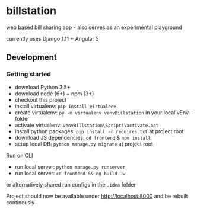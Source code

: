 # billstation
web based bill sharing app - also serves as an experimental playground

currently uses Django 1.11 + Angular 5

## Development

### Getting started
- download Python 3.5+
- download node (6+) + npm (3+)
- checkout this project
- install virtualenv: `pip install virtualenv`
- create virtualenv: `py -m virtualenv venvBillstation` in your local vEnv-folder
- activate virtualenv: `venvBillstation\Scripts\activate.bat`
- install python packages: `pip install -r requires.txt` at project root
- download JS dependencies: `cd frontend` & `npm install`
- setup local DB: `python manage.py migrate` at project root

Run on CLI
- run local server: `python manage.py runserver`
- run local server: `cd frontend && ng build -w`

or alternatively shared run configs in the `.idea` folder

Project should now be available under [http://localhost:8000](http://localhost:8000) and be rebuilt continously